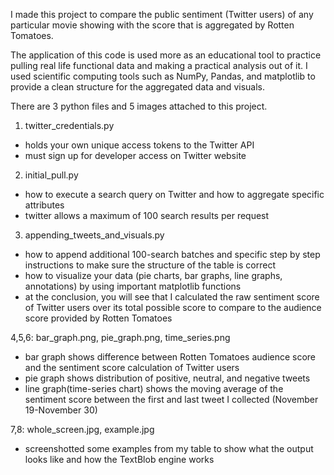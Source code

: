 I made this project to compare the public sentiment (Twitter users) of any particular movie showing with the score that is aggregated by Rotten Tomatoes.

The application of this code is used more as an educational tool to practice pulling real life functional data and making a practical analysis out of it. I used scientific computing tools such as NumPy, Pandas, and matplotlib to provide a clean structure for the aggregated data and visuals.

There are 3 python files and 5 images attached to this project.

1.	twitter_credentials.py
- holds your own unique access tokens to the Twitter API
- must sign up for developer access on Twitter website

2.	initial_pull.py
- how to execute a search query on Twitter and how to aggregate specific attributes
- twitter allows a maximum of 100 search results per request

3.	appending_tweets_and_visuals.py
- how to append additional 100-search batches and specific step by step instructions to make sure the structure of the table is correct
- how to visualize your data (pie charts, bar graphs, line graphs, annotations) by using important matplotlib functions
- at the conclusion, you will see that I calculated the raw sentiment score of Twitter users over its total possible score to compare to the audience score provided by Rotten Tomatoes

4,5,6: bar_graph.png, pie_graph.png, time_series.png
- bar graph shows difference between Rotten Tomatoes audience score and the sentiment score calculation of Twitter users
- pie graph shows distribution of positive, neutral, and negative tweets
- line graph(time-series chart) shows the moving average of the sentiment score between the first and last tweet I collected (November 19-November 30)

7,8: whole_screen.jpg, example.jpg
-	screenshotted some examples from my table to show what the output looks like and how the TextBlob engine works

